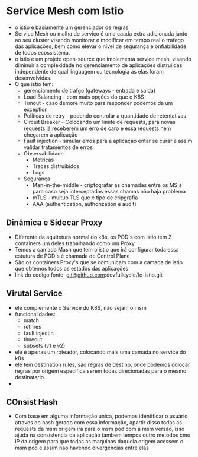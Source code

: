 # Service Mesh com Istio

- o istio é basiamente um gerenciador de regras
- Service Mesh ou malha de serviço é uma caada extra adicionada junto ao seu cluster visando monitorar e modificar em 
tempo real o trafego das aplicações, bem como elevar o nível de segurança e onfiabilidade de todos ecossistema.
- o istio é um projeto open-source que implementa service mesh, visando diminuir a complexidade no gerenciamento de
aplicações distruiidas independente de qual linguagem ou tecnologia as elas foram desenvolvidas.
- O que istio tem:
    - gerenciamento de trafgo (gateways - entrada e saida)
    - Load Balancing - com mais opções do que o K8S
    - Timout - caso demore muito para responder podemos da um exception
    - Politicas de retry - podendo controlar a quantidade de retentativas
    - Circuit Breaker - Colocando um limite de requests, para novas requests já receberem um erro de caro e essa 
requests nem chegarem à aplicação
    - Fault injection - simular erros para a aplicação entar se curar e assim validar tratamentos de erros
    - Observabilidade
        - Metricas
        - Traces distruibidos
        - Logs
    - Segurança 
        - Man-in-the-middle - criptografar as chamadas entre os MS's para caso seja interceptadas essas chamas não haja 
    problema
        - mTLS - multuo TLS que é tipo de cripgrafia
        - AAA (authentication, authorization e audit)
    
## Dinâmica e Sidecar Proxy

- Diferente da aquitetura normal do k8s, os POD's com istio tem 2 containers um deles trabalhando como um Proxy
- Temos a camada Mash que tem o istio que irá configurar toda essa estutura de POD's é chamada de Control Plane
- São os containers Proxy's que se comunicam com a camada de istio que obtemos todos os estados das aplicações
- link do codigo fonte:
    git@github.com:devfullcycle/fc-istio.git

## Virutal Service
- ele complemente o Service do K8S, não sejam o msm
- funcionalidades:
    - match
    - retrires
    - fault injectin
    - timeout
    - subsets (v1 e v2)
- ele é apenas um roteador, colocando mais uma camada no service do k8s
- ele tem destination rules, sao regras de destino, onde podemos colocar regras por origem especifica serem todas direcionadas para o mesmo destinatario
- 

## COnsist Hash
- Com base em alguma informação unica, podemos identificar o usuário atraves do hash gerado com essa informação,
apartir disso todas as requests da msm origem irá para o msm pod com a msm versão, isso ajuda na consistencia da aplicação
tambem tempos outro metodos cmo IP da origem para que todas as maquinas daquela origem acessem o msm pod e assim nao
havendo divergencias entre elas

